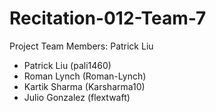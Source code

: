 # Recitation-012-Team-7

Project Team Members: Patrick Liu
- Patrick Liu (pali1460)
- Roman Lynch (Roman-Lynch)
- Kartik Sharma (Karsharma10)
- Julio Gonzalez (flextwaft)
